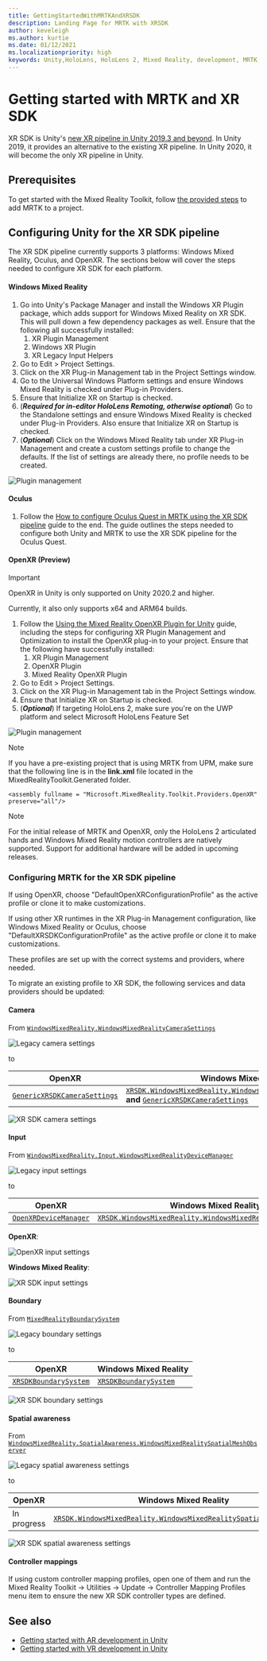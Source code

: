```yaml
---
title: GettingStartedWithMRTKAndXRSDK
description: Landing Page for MRTK with XRSDK
author: keveleigh
ms.author: kurtie
ms.date: 01/12/2021
ms.localizationpriority: high
keywords: Unity,HoloLens, HoloLens 2, Mixed Reality, development, MRTK, XRSDK,
---
```


# Getting started with MRTK and XR SDK

XR SDK is Unity's [new XR pipeline in Unity 2019.3 and beyond](https://blogs.unity3d.com/2020/01/24/unity-xr-platform-updates/). In Unity 2019, it provides an alternative to the existing XR pipeline. In Unity 2020, it will become the only XR pipeline in Unity.

## Prerequisites

To get started with the Mixed Reality Toolkit, follow [the provided steps](../../2.5.4/WelcomeToMRTK.md) to add MRTK to a project.

## Configuring Unity for the XR SDK pipeline

The XR SDK pipeline currently supports 3 platforms: Windows Mixed Reality, Oculus, and OpenXR. The sections below will cover the steps needed to configure XR SDK for each platform.

#### Windows Mixed Reality

1. Go into Unity's Package Manager and install the Windows XR Plugin package, which adds support for Windows Mixed Reality on XR SDK. This will pull down a few dependency packages as well. Ensure that the following all successfully installed:
   1. XR Plugin Management
   1. Windows XR Plugin
   1. XR Legacy Input Helpers
1. Go to Edit > Project Settings.
1. Click on the XR Plug-in Management tab in the Project Settings window.
1. Go to the Universal Windows Platform settings and ensure Windows Mixed Reality is checked under Plug-in Providers.
1. Ensure that Initialize XR on Startup is checked.
1. (**_Required for in-editor HoloLens Remoting, otherwise optional_**) Go to the Standalone settings and ensure Windows Mixed Reality is checked under Plug-in Providers. Also ensure that Initialize XR on Startup is checked.
1. (**_Optional_**) Click on the Windows Mixed Reality tab under XR Plug-in Management and create a custom settings profile to change the defaults. If the list of settings are already there, no profile needs to be created.

![Plugin management](../features/images/xrsdk/PluginManagement.png)

#### Oculus

1. Follow the [How to configure Oculus Quest in MRTK using the XR SDK pipeline](../features/cross-platform/OculusQuestMRTK.md) guide to the end. The guide outlines the steps needed to configure both Unity and MRTK to use the XR SDK pipeline for the Oculus Quest.

#### OpenXR (Preview)

> [!IMPORTANT]
> OpenXR in Unity is only supported on Unity 2020.2 and higher.
>
> Currently, it also only supports x64 and ARM64 builds.

1. Follow the [Using the Mixed Reality OpenXR Plugin for Unity](https://aka.ms/openxr-unity-install) guide, including the steps for configuring XR Plugin Management and Optimization to install the OpenXR plug-in to your project. Ensure that the following have successfully installed:
   1. XR Plugin Management
   1. OpenXR Plugin
   1. Mixed Reality OpenXR Plugin
1. Go to Edit > Project Settings.
1. Click on the XR Plug-in Management tab in the Project Settings window.
1. Ensure that Initialize XR on Startup is checked.
1. (**_Optional_**) If targeting HoloLens 2, make sure you're on the UWP platform and select Microsoft HoloLens Feature Set

![Plugin management](../features/images/xrsdk/PluginManagementOpenXR.png)

> [!NOTE]
> If you have a pre-existing project that is using MRTK from UPM, make sure that the following line is in the **link.xml** file located in the MixedRealityToolkit.Generated folder.

`<assembly fullname = "Microsoft.MixedReality.Toolkit.Providers.OpenXR" preserve="all"/>`

> [!NOTE]
> For the initial release of MRTK and OpenXR, only the HoloLens 2 articulated hands and Windows Mixed Reality motion controllers are natively supported. Support for additional hardware will be added in upcoming releases.

### Configuring MRTK for the XR SDK pipeline

If using OpenXR, choose "DefaultOpenXRConfigurationProfile" as the active profile or clone it to make customizations.

If using other XR runtimes in the XR Plug-in Management configuration, like Windows Mixed Reality or Oculus, choose "DefaultXRSDKConfigurationProfile" as the active profile or clone it to make customizations.

These profiles are set up with the correct systems and providers, where needed.

To migrate an existing profile to XR SDK, the following services and data providers should be updated:

#### Camera

From [`WindowsMixedReality.WindowsMixedRealityCameraSettings`](xref:Microsoft.MixedReality.Toolkit.WindowsMixedReality.WindowsMixedRealityCameraSettings)

![Legacy camera settings](../features/images/xrsdk/CameraSystemLegacy.png)

to

| OpenXR | Windows Mixed Reality |
|--------|-----------------------|
| [`GenericXRSDKCameraSettings`](xref:Microsoft.MixedReality.Toolkit.XRSDK.GenericXRSDKCameraSettings) | [`XRSDK.WindowsMixedReality.WindowsMixedRealityCameraSettings`](xref:Microsoft.MixedReality.Toolkit.XRSDK.WindowsMixedReality.WindowsMixedRealityCameraSettings) **and** [`GenericXRSDKCameraSettings`](xref:Microsoft.MixedReality.Toolkit.XRSDK.GenericXRSDKCameraSettings) |

![XR SDK camera settings](../features/images/xrsdk/CameraSystemXRSDK.png)

#### Input

From [`WindowsMixedReality.Input.WindowsMixedRealityDeviceManager`](xref:Microsoft.MixedReality.Toolkit.WindowsMixedReality.Input.WindowsMixedRealityDeviceManager)

![Legacy input settings](../feature/images/xrsdk/InputSystemWMRLegacy.png)

to

| OpenXR | Windows Mixed Reality |
|--------|-----------------------|
| [`OpenXRDeviceManager`](xref:Microsoft.MixedReality.Toolkit.XRSDK.OpenXR.OpenXRDeviceManager) | [`XRSDK.WindowsMixedReality.WindowsMixedRealityDeviceManager`](xref:Microsoft.MixedReality.Toolkit.XRSDK.WindowsMixedReality.WindowsMixedRealityDeviceManager) |

__OpenXR__:

![OpenXR input settings](../features/images/xrsdk/InputSystemOpenXR.png)

__Windows Mixed Reality__:

![XR SDK input settings](../features/images/xrsdk/InputSystemWMRXRSDK.png)

#### Boundary

From [`MixedRealityBoundarySystem`](xref:Microsoft.MixedReality.Toolkit.Boundary.MixedRealityBoundarySystem)

![Legacy boundary settings](../features/images/xrsdk/BoundarySystemLegacy.png)

to

| OpenXR | Windows Mixed Reality |
|--------|-----------------------|
| [`XRSDKBoundarySystem`](xref:Microsoft.MixedReality.Toolkit.XRSDK.XRSDKBoundarySystem) | [`XRSDKBoundarySystem`](xref:Microsoft.MixedReality.Toolkit.XRSDK.XRSDKBoundarySystem) |

![XR SDK boundary settings](../features/images/xrsdk/BoundarySystemXRSDK.png)

#### Spatial awareness

From [`WindowsMixedReality.SpatialAwareness.WindowsMixedRealitySpatialMeshObserver`](xref:Microsoft.MixedReality.Toolkit.WindowsMixedReality.SpatialAwareness.WindowsMixedRealitySpatialMeshObserver)

![Legacy spatial awareness settings](../features/images/xrsdk/SpatialAwarenessLegacy.png)

to

| OpenXR | Windows Mixed Reality |
|--------|-----------------------|
| In progress | [`XRSDK.WindowsMixedReality.WindowsMixedRealitySpatialMeshObserver`](xref:Microsoft.MixedReality.Toolkit.XRSDK.WindowsMixedReality.WindowsMixedRealitySpatialMeshObserver) |

![XR SDK spatial awareness settings](../features/images/xrsdk/SpatialAwarenessXRSDK.png)

#### Controller mappings

If using custom controller mapping profiles, open one of them and run the Mixed Reality Toolkit -> Utilities -> Update -> Controller Mapping Profiles menu item to ensure the new XR SDK controller types are defined.

## See also

* [Getting started with AR development in Unity](https://docs.unity3d.com/Manual/AROverview.html)
* [Getting started with VR development in Unity](https://docs.unity3d.com/Manual/VROverview.html)
